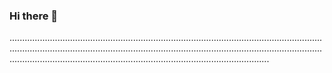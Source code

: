 ### Hi there 👋

...............................................................................................................................................................................................................................................................................................................................................................